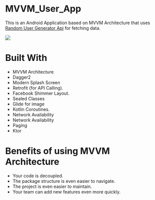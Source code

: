 # MVVM_User_App

This is an Android Application based on MVVM Architecture that uses [Random User Generator Api](https://randomuser.me/documentation) for fetching data.


![](https://user-images.githubusercontent.com/74999138/235368222-0f42ccf7-aa89-4434-9a5f-2929fb2b6706.gif)



# Built With
+ MVVM Architecture
+ Dagger2
+ Modern Splash Screen
+ Retrofit (for API Calling).
+ Facebook Shimmer Layout.
+ Sealed Classes
+ Glide for image
+ Kotlin Coroutines.
+ Network Availability
+ Network Availability
+ Paging
+ Ktor

# Benefits of using MVVM Architecture
+ Your code is decoupled.
+ The package structure is even easier to navigate.
+ The project is even easier to maintain.
+ Your team can add new features even more quickly.




